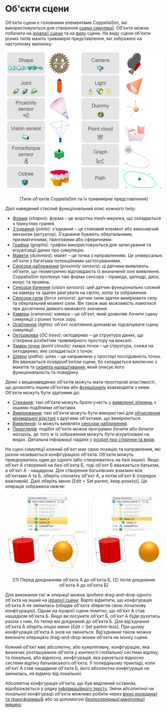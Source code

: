 # Об'єкти сцени

Об'єкти сцени є головними елементами CoppeliaSim, які використовуються для створення [сцени симуляції](<../../Scenes and models/Scenes.md>). Об'єкти можна побачити на [ієрархії сцени](<../../User_Interface/User_Interface.md>) та на [виду](<../../User_Interface/Pages and views.md>) сцени. На виду сцени об'єкти різних типів мають тривимірні представлення, які зображені на наступному малюнку:

<p align="center">
<img src="sceneObjects1.jpg" />
</p>
<p align="center">[Типи об'єктів CoppeliaSim та їх тривимірне представлення]</p>

Далі наведений стислий функціональний опис кожного типу:

- [Форми](https://www.coppeliarobotics.com/helpFiles/en/shapes.htm) (_shapes_): форма – це жорстка mesh-мережа, що складається з трикутних граней.
- [З'єднання](https://www.coppeliarobotics.com/helpFiles/en/joints.htm) (_joints_): з'єднання – це стиковий елемент або виконавчий механізм (актуатор). З'єднання бувають обертальними, призматичними, ґвинтовими або сферичними.
- [Графіки](https://www.coppeliarobotics.com/helpFiles/en/graphs.htm) (_graphs_): графіки використовуються для записування та візуалізації даних про симуляцію.
- [Макети](https://www.coppeliarobotics.com/helpFiles/en/dummies.htm) (_dummies_): макет – це точка з направленням. Це універсальні об'єкти з багатьма потенційними застосуваннями.
- [Сенсори наближення](https://www.coppeliarobotics.com/helpFiles/en/proximitySensors.htm) (_proximity sensors_): ці датчики виявляють об'єкти, що геометрично відповідають їх визначеній зоні виявлення. CoppeliaSim пропонує такі форми сенсора - піраміда, циліндр, диск, конус та промінь.
- [Сенсори бачення](https://www.coppeliarobotics.com/helpFiles/en/visionSensors.htm) (_vision sensors_): цей датчик функціонально схожий на камеру та здатен реагувати на світло, колір та зображення.
- [Сенсори сили](https://www.coppeliarobotics.com/helpFiles/en/forceSensors.htm) (_force sensors_): датчик сили здатен вимірювати силу та обертальний момент сили. Він також має можливість _ламатися_ при досягненні деякого межового значення.
- [Камери](https://www.coppeliarobotics.com/helpFiles/en/cameras.htm) (_cameras_): камера – це об'єкт, який дозволяє _бачити_ сцену симуляції з різних точок зору.
- [Освітлення](https://www.coppeliarobotics.com/helpFiles/en/lights.htm) (_lights_): об'єкт освітлення допомагає підсвічувати сцену симуляції.
- [Октодерева](https://www.coppeliarobotics.com/helpFiles/en/octrees.htm) (_OC trees_): октодерево – це структура даних, що створена розбиттям тривимірного простору на вокселі.
- [Хмари точок](https://www.coppeliarobotics.com/helpFiles/en/pointClouds.htm) (_point clouds_): хмара точок – це структура, схожа на октодерево, яке складається з точок.
- [Шляхи](https://www.coppeliarobotics.com/helpFiles/en/paths.htm) (_paths_): шлях – це направлена у просторі послідовність точок. Він вважається _псевдооб'єктом сцени_, бо складається виключно з макетів та [скрипта налаштування](https://www.coppeliarobotics.com/helpFiles/en/customizationScripts.htm), який описує його функціональність та поведінку.

Деякі з вищенаведених об'єктів можуть мати просторові властивості, що дозволять іншим об'єктам або [функціоналу](https://www.coppeliarobotics.com/helpFiles/en/functionality.htm) взаємодіяти з ними. Об'єкти можуть бути здатними до:

- [Стикання](<Collidable objects.md>): такі об'єкти можуть брати участь у [виявленні зіткнень](https://www.coppeliarobotics.com/helpFiles/en/collisionDetection.htm) з іншими подібними об'єктами.
- [Вимірювання](<Measurable objects.md>): такі об'єкти можуть бути використані для [обчислення мінімальної відстані](https://www.coppeliarobotics.com/helpFiles/en/distanceCalculation.htm) з другими об'єктами, що вимірюються.
- [Виявлення](<Detectable objects.md>): їх можуть виявляти [сенсори наближення](https://www.coppeliarobotics.com/helpFiles/en/proximitySensors.htm).
- [Переглядів](<Viewable objects.md>): подібні об'єкти можна програмно _бачити_ або _бачити наскрізь_, до того ж їх зображення можуть бути візуалізовані на видах. Детальна інформації надана у [розділі про сторінки та види](<../../User_Interface/Pages and views.md>).

На сцені симуляції кожний об'єкт має свою позицію та направлення, які разом називаються конфігурацією об'єкта. Об'єкти можуть приєднуватись один до одного (або створюватись на базі інших). Якщо об'єкт А створений на базі об'єкта Б, тоді об'єкт Б вважається батьком, а об'єкт А - нащадком. Для створення батьківских взаємин між об'єктами А та Б, оберіть спочатку об'єкт А, а потім об'єкт Б (порядок важливий). Далі оберіть меню [Edit > Set parent, keep pose(s)]. Ця операція зображена нижче:

<p align="center">
<img src="sceneObjects3.jpg" />
</p>
<p align="center">[(1) Перед доєднанням об'єкта А до об'єкта Б, (2) після доєднання об'єкта А до об'єкта Б]</p>

Для виконання тієї ж операції можна зробити drag-and-drop одного об'єкта на інший на [ієрархії сцени](<../../User_Interface/User_Interface.md>). Варто відмітити, що конфігурація об'єкта А не змінилась (обидва об'єкта зберегли свою початкову конфігурацію). Однак на ієрархії сцени помітно, що об'єкт А став нащадком об'єкта Б. Якщо ви посунете об'єкт Б, об'єкт А буде рухатись разом з ним, бо тепер він доєднаний до об'єкта Б. Для від'єднання об'єкта А оберіть опцію меню [Edit > Set parent-less]. При цьому конфігурація об'єкта А знов не зміниться. Від'єднання також можна виконати операцією drag-and-drop іконки об'єкта на іконку сцени.

Кожний об'єкт має абсолютну, або кумулятивну, конфігурацію, яка визначає розташування об'єкта у контексті глобальної системи відліку, та локальна, або відносна, конфігурація, яка рахується відносно системи відліку батьківського об'єкта. У попердньому прикладі, коли об'єкт А став нащадком об'єкта Б, його абсолютна конфігурація не змінилась, на відміну від локальної.

Абсолютна конфігурація об'єкта, що був виділений останнім, відображається у рядку [інформаційного тексту](<../../User_Interface/User_Interface.md>). Зміни абсолютної чи локальної конфігурації об'єкта можливо робити через [вікно координат та трансформацій](<../../User_Interface/Position/orientation manipulation.md>) або за допомогою [безпосередньої маніпуляції мишею](<../../User_Interface/Object_movement_with_the_mouse.md>).
